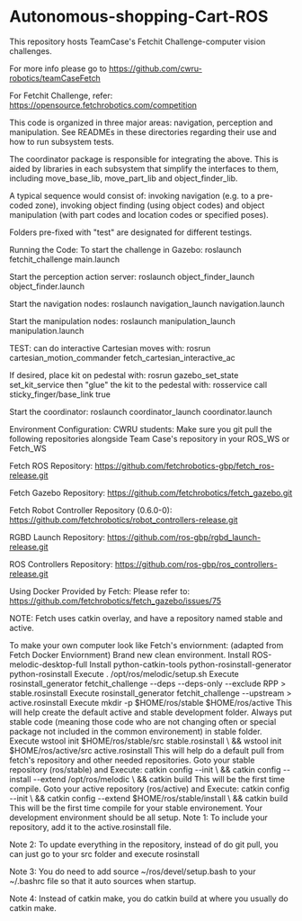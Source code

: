 # Autonomous-shopping-Cart-ROS
This repository hosts TeamCase's Fetchit Challenge-computer vision challenges.

For more info please go to https://github.com/cwru-robotics/teamCaseFetch

For Fetchit Challenge, refer: https://opensource.fetchrobotics.com/competition

This code is organized in three major areas: navigation, perception and manipulation. See READMEs in these directories regarding their use and how to run subsystem tests.

The coordinator package is responsible for integrating the above. This is aided by libraries in each subsystem that simplify the interfaces to them, including move_base_lib, move_part_lib and object_finder_lib.

A typical sequence would consist of: invoking navigation (e.g. to a pre-coded zone), invoking object finding (using object codes) and object manipulation (with part codes and location codes or specified poses).

Folders pre-fixed with "test" are designated for different testings.

Running the Code:
To start the challenge in Gazebo: roslaunch fetchit_challenge main.launch

Start the perception action server: roslaunch object_finder_launch object_finder.launch

Start the navigation nodes: roslaunch navigation_launch navigation.launch

Start the manipulation nodes: roslaunch manipulation_launch manipulation.launch

TEST: can do interactive Cartesian moves with: rosrun cartesian_motion_commander fetch_cartesian_interactive_ac

If desired, place kit on pedestal with: rosrun gazebo_set_state set_kit_service then "glue" the kit to the pedestal with: rosservice call sticky_finger/base_link true

Start the coordinator: roslaunch coordinator_launch coordinator.launch

Environment Configuration:
CWRU students:
Make sure you git pull the following repositories alongside Team Case's repository in your ROS_WS or Fetch_WS

Fetch ROS Repository: https://github.com/fetchrobotics-gbp/fetch_ros-release.git

Fetch Gazebo Repository: https://github.com/fetchrobotics/fetch_gazebo.git

Fetch Robot Controller Repository (0.6.0-0): https://github.com/fetchrobotics/robot_controllers-release.git

RGBD Launch Repository: https://github.com/ros-gbp/rgbd_launch-release.git

ROS Controllers Repository: https://github.com/ros-gbp/ros_controllers-release.git

Using Docker Provided by Fetch:
Please refer to: https://github.com/fetchrobotics/fetch_gazebo/issues/75

NOTE: Fetch uses catkin overlay, and have a repository named stable and active.

To make your own computer look like Fetch's enviornment: (adapted from Fetch Docker Enviornment)
Brand new clean environment.
Install ROS-melodic-desktop-full
Install python-catkin-tools python-rosinstall-generator python-rosinstall
Execute . /opt/ros/melodic/setup.sh
Execute rosinstall_generator fetchit_challenge --deps --deps-only --exclude RPP > stable.rosinstall
Execute rosinstall_generator fetchit_challenge --upstream > active.rosinstall
Execute mkdir -p $HOME/ros/stable $HOME/ros/active This will help create the default active and stable development folder. Always put stable code (meaning those code who are not changing often or special package not included in the common environement) in stable folder.
Execute wstool init $HOME/ros/stable/src stable.rosinstall \ && wstool init $HOME/ros/active/src active.rosinstall This will help do a default pull from fetch's repository and other needed repositories.
Goto your stable repository (ros/stable) and Execute: catkin config --init \ && catkin config --install --extend /opt/ros/melodic \ && catkin build This will be the first time compile.
Goto your active repository (ros/active) and Execute: catkin config --init \ && catkin config --extend $HOME/ros/stable/install \ && catkin build This will be the first time compile for your stable environement.
Your development environment should be all setup.
Note 1: To include your repository, add it to the active.rosinstall file.

Note 2: To update everything in the repository, instead of do git pull, you can just go to your src folder and execute rosinstall <your repo src folder path> <your rosinstall file path>

Note 3: You do need to add source ~/ros/devel/setup.bash to your ~/.bashrc file so that it auto sources when startup.

Note 4: Instead of catkin make, you do catkin build at where you usually do catkin make.
